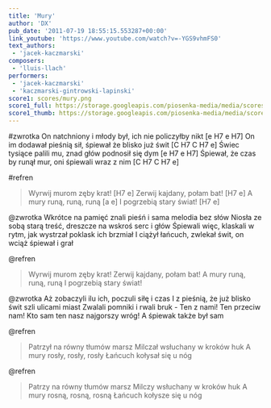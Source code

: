 ```yaml
---
title: 'Mury'
author: 'DX'
pub_date: '2011-07-19 18:55:15.553287+00:00'
link_youtube: 'https://www.youtube.com/watch?v=-YGS9vhmFS0'
text_authors:
 - 'jacek-kaczmarski'
composers:
 - 'lluis-llach'
performers:
 - 'jacek-kaczmarski'
 - 'kaczmarski-gintrowski-lapinski'
score1: scores/mury.png
score1_full: https://storage.googleapis.com/piosenka-media/media/scores/mury.png
score1_thumb: https://storage.googleapis.com/piosenka-media/media/scores/mury.png.180x0_q85_upscale.jpg
---
```


#zwrotka
On natchniony i młody był, ich nie policzyłby nikt [e H7 e H7]
On im dodawał pieśnią sił, śpiewał że blisko już świt [C H7 C H7 e]
Świec tysiące palili mu, znad głów podnosił się dym [e H7 e H7]
Śpiewał, że czas by runął mur, oni śpiewali wraz z nim [C H7 C H7 e]

#refren
>Wyrwij murom zęby krat! [H7 e]
>Zerwij kajdany, połam bat! [H7 e]
>A mury runą, runą, runą [a e]
>I pogrzebią stary świat! [H7 e]

@zwrotka
Wkrótce na pamięć znali pieśń i sama melodia bez słów
Niosła ze sobą starą treść, dreszcze na wskroś serc i głów
Śpiewali więc, klaskali w rytm, jak wystrzał poklask ich brzmiał
I ciążył łańcuch, zwlekał świt, on wciąż śpiewał i grał

@refren
>Wyrwij murom zęby krat!
>Zerwij kajdany, połam bat!
>A mury runą, runą, runą
>I pogrzebią stary świat!

@zwrotka
Aż zobaczyli ilu ich, poczuli siłę i czas
I z pieśnią, że już blisko świt szli ulicami miast
Zwalali pomniki i rwali bruk - Ten z nami! Ten przeciw nam!
Kto sam ten nasz najgorszy wróg! A śpiewak także był sam

@refren
>Patrzył na równy tłumów marsz
>Milczał wsłuchany w kroków huk
>A mury rosły, rosły, rosły
>Łańcuch kołysał się u nóg

@refren
>Patrzy na równy tłumów marsz
>Milczy wsłuchany w kroków huk
>A mury rosną, rosną, rosną
>Łańcuch kołysze się u nóg